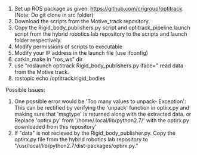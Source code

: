 1. Set up ROS package as given: https://github.com/crigroup/optitrack. (Note: Do git clone in src folder)
2. Download the scripts from the Motive_track repository.
3. Copy the Rigid_body_publishers.py script and optitrack_pipeline.launch script from the hybrid robotics lab repository to the scripts and launch folder respectively.
4. Modify permissions of scripts to executable
5. Modify your IP address in the launch file (use ifconfig)
6. catkin_make in "ros_ws" dir
7. use "roslaunch optitrack Rigid_body_publishers.py iface=" read data from the Motive track.
8. rostopic echo /optitrack/rigid_bodies


Possible Issues:


1. One possible error would be 'Too many values to unpack- Exception': This can be rectified by verifying the 'unpack' function in optirx.py and making sure that 'msgtype' is returned along with the extracted data.
or Replace 'optirx.py' from '/home/.local/lib/python2.7/' with the optirx.py downloaded from this repository'
2. If "data" is not recieved by the Rigid_body_publisher.py. Copy the optirx.py file from the hybrid robotics lab repository to "/usr/local/lib/python2.7/dist-packages/optirx.py."